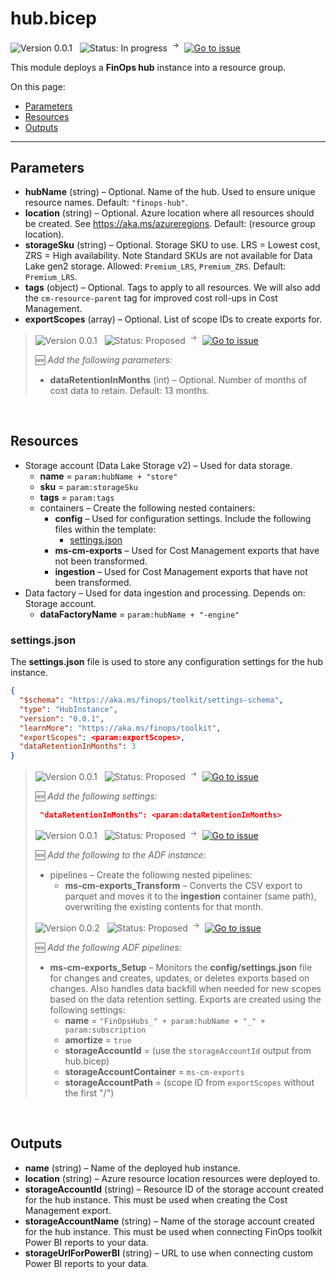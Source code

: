 # hub.bicep

![Version 0.0.1](https://img.shields.io/badge/version-0.0.1-blue) &nbsp;
![Status: In progress](https://img.shields.io/badge/status-in_progress-blue) &nbsp;<sup>→</sup>&nbsp;
[![Go to issue](https://img.shields.io/github/issues/detail/state/microsoft/cloud-hubs/1)](https://github.com/microsoft/cloud-hubs/issues/1)

This module deploys a **FinOps hub** instance into a resource group.

On this page:

- [Parameters](#parameters)
- [Resources](#resources)
- [Outputs](#outputs)

---

## Parameters

- **hubName** (string) – Optional. Name of the hub. Used to ensure unique resource names. Default: `"finops-hub"`.
- **location** (string) – Optional. Azure location where all resources should be created. See https://aka.ms/azureregions. Default: (resource group location).
- **storageSku** (string) – Optional. Storage SKU to use. LRS = Lowest cost, ZRS = High availability. Note Standard SKUs are not available for Data Lake gen2 storage. Allowed: `Premium_LRS`, `Premium_ZRS`. Default: `Premium_LRS`.
- **tags** (object) – Optional. Tags to apply to all resources. We will also add the `cm-resource-parent` tag for improved cost roll-ups in Cost Management.
- **exportScopes** (array) – Optional. List of scope IDs to create exports for.

> ![Version 0.0.1](https://img.shields.io/badge/version-0.0.2-lightgrey) &nbsp; ![Status: Proposed](https://img.shields.io/badge/status-proposed-lightgrey) &nbsp;<sup>→</sup>&nbsp; [![Go to issue](https://img.shields.io/github/issues/detail/state/microsoft/cloud-hubs/34)](https://github.com/microsoft/cloud-hubs/issues/34)
>
> 🆕 _Add the following parameters:_
>
> - **dataRetentionInMonths** (int) – Optional. Number of months of cost data to retain. Default: 13 months.

<br>

## Resources

- Storage account (Data Lake Storage v2) – Used for data storage.
  - **name** = `param:hubName + "store"`
  - **sku** = `param:storageSku`
  - **tags** = `param:tags`
  - containers – Create the following nested containers:
    - **config** – Used for configuration settings. Include the following files within the template:
      - [settings.json](#settingsjson)
    - **ms-cm-exports** – Used for Cost Management exports that have not been transformed.
    - **ingestion** – Used for Cost Management exports that have not been transformed.
- Data factory – Used for data ingestion and processing. Depends on: Storage account.
  - **dataFactoryName** = `param:hubName + "-engine"`

### settings.json

The **settings.json** file is used to store any configuration settings for the hub instance.

```json
{
  "$schema": "https://aka.ms/finops/toolkit/settings-schema",
  "type": "HubInstance",
  "version": "0.0.1",
  "learnMore": "https://aka.ms/finops/toolkit",
  "exportScopes": <param:exportScopes>,
  "dataRetentionInMonths": 3
}
```

> ![Version 0.0.1](https://img.shields.io/badge/version-0.0.1-lightgrey) &nbsp; ![Status: Proposed](https://img.shields.io/badge/status-proposed-lightgrey) &nbsp;<sup>→</sup>&nbsp; [![Go to issue](https://img.shields.io/github/issues/detail/state/microsoft/cloud-hubs/34)](https://github.com/microsoft/cloud-hubs/issues/34)
>
> 🆕 _Add the following settings:_
>
> ```json
>  "dataRetentionInMonths": <param:dataRetentionInMonths>
> ```
>
> ![Version 0.0.1](https://img.shields.io/badge/version-0.0.1-lightgrey) &nbsp; ![Status: Proposed](https://img.shields.io/badge/status-proposed-lightgrey) &nbsp;<sup>→</sup>&nbsp; [![Go to issue](https://img.shields.io/github/issues/detail/state/microsoft/cloud-hubs/59)](https://github.com/microsoft/cloud-hubs/issues/59)
>
> 🆕 _Add the following to the ADF instance:_
>
> - pipelines – Create the following nested pipelines:
>   - **ms-cm-exports_Transform** – Converts the CSV export to parquet and moves it to the **ingestion** container (same path), overwriting the existing contents for that month.
>
> ![Version 0.0.2](https://img.shields.io/badge/version-0.0.2-lightgrey) &nbsp; ![Status: Proposed](https://img.shields.io/badge/status-proposed-lightgrey) &nbsp;<sup>→</sup>&nbsp; [![Go to issue](https://img.shields.io/github/issues/detail/state/microsoft/cloud-hubs/60)](https://github.com/microsoft/cloud-hubs/issues/60)
>
> 🆕 _Add the following ADF pipelines:_
>
> - **ms-cm-exports_Setup** – Monitors the **config/settings.json** file for changes and creates, updates, or deletes exports based on changes. Also handles data backfill when needed for new scopes based on the data retention setting. Exports are created using the following settings:
>   - **name** = `"FinOpsHubs_" + param:hubName + "_" + param:subscription`
>   - **amortize** = `true`
>   - **storageAccountId** = (use the `storageAccountId` output from hub.bicep)
>   - **storageAccountContainer** = `ms-cm-exports`
>   - **storageAccountPath** = (scope ID from `exportScopes` without the first "/")

<br>

## Outputs

- **name** (string) – Name of the deployed hub instance.
- **location** (string) – Azure resource location resources were deployed to.
- **storageAccountId** (string) – Resource ID of the storage account created for the hub instance. This must be used when creating the Cost Management export.
- **storageAccountName** (string) – Name of the storage account created for the hub instance. This must be used when connecting FinOps toolkit Power BI reports to your data.
- **storageUrlForPowerBI** (string) – URL to use when connecting custom Power BI reports to your data.

<br>

